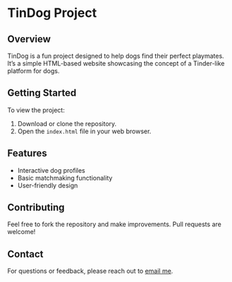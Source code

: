 # TinDog Project

## Overview
TinDog is a fun project designed to help dogs find their perfect playmates. It’s a simple HTML-based website showcasing the concept of a Tinder-like platform for dogs.

## Getting Started
To view the project:
1. Download or clone the repository.
2. Open the `index.html` file in your web browser.

## Features
- Interactive dog profiles
- Basic matchmaking functionality
- User-friendly design

## Contributing
Feel free to fork the repository and make improvements. Pull requests are welcome!

## Contact
For questions or feedback, please reach out to <a href="mailto:ishashaikh154@gmail.com">email me</a>.



